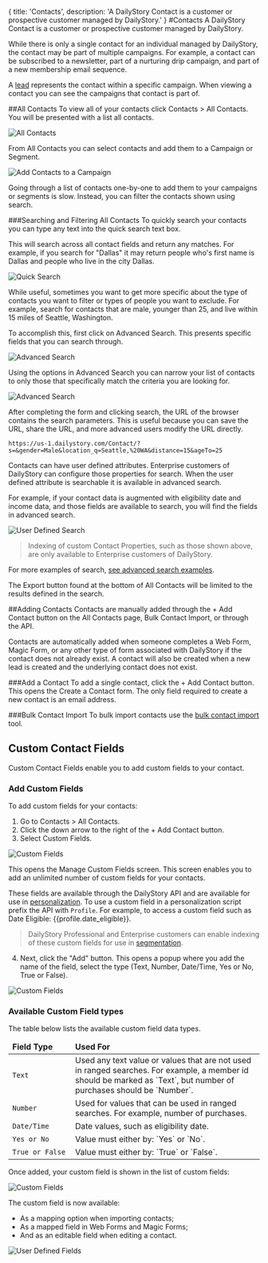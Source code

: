 {
title: 'Contacts',
description: 'A DailyStory Contact is a customer or prospective customer managed by DailyStory.'
}
#Contacts
A DailyStory Contact is a customer or prospective customer managed by DailyStory. 

While there is only a single contact for an individual managed by DailyStory, the contact may be part of multiple campaigns. For example, a contact can be subscribed to a newsletter, part of a nurturing drip campaign, and part of a new membership email sequence.

A [lead](/leads) represents the contact within a specific campaign. When viewing a contact you can see the campaigns that contact is part of.

##All Contacts
To view all of your contacts click Contacts > All Contacts. You will be presented with a list all contacts.

![All Contacts](/articles/contacts/contacts-08.png "All Contacts")

From All Contacts you can select contacts and add them to a Campaign or Segment.

![Add Contacts to a Campaign](/articles/contacts/contacts-09.png "Add Contacts to a Campaign")

Going through a list of contacts one-by-one to add them to your campaigns or segments is slow. Instead, you can filter the contacts shown using search.

###Searching and Filtering All Contacts
To quickly search your contacts you can type any text into the quick search text box. 

This will search across all contact fields and return any matches. For example, if you search for "Dallas" it may return people who's first name is Dallas and people who live in the city Dallas.

![Quick Search](/articles/contacts/contacts-10.png "Quick Search")

While useful, sometimes you want to get more specific about the type of contacts you want to filter or types of people you want to exclude. For example, search for contacts that are male, younger than 25, and live within 15 miles of Seattle, Washington.

To accomplish this, first click on Advanced Search. This presents specific fields that you can search through.

![Advanced Search](/articles/contacts/contacts-11.png "Advanced Search")

Using the options in Advanced Search you can narrow your list of contacts to only those that specifically match the criteria you are looking for.

![Advanced Search](/articles/contacts/contacts-12.png "Advanced Search")

After completing the form and clicking search, the URL of the browser contains the search parameters. This is useful because you can save the URL, share the URL, and more advanced users modify the URL directly.

`https://us-1.dailystory.com/Contact/?s=&gender=Male&location_q=Seattle,%20WA&distance=15&ageTo=25`

Contacts can have user defined attributes. Enterprise customers of DailyStory can configure those properties for search. When the user defined attribute is searchable it is available in advanced search.

For example, if your contact data is augmented with eligibility date and income data, and those fields are available to search, you will find the fields in advanced search.

![User Defined Search](/articles/contacts/contacts-13.png "User Defined Search")

> Indexing of custom Contact Properties, such as those shown above, are only available to Enterprise customers of DailyStory.

For more examples of search, [see advanced search examples](/contacts/advanced-search).

The Export button found at the bottom of All Contacts will be limited to the results defined in the search.

##Adding Contacts
Contacts are manually added through the + Add Contact button on the All Contacts page, Bulk Contact Import, or through the API.

Contacts are automatically added when someone completes a Web Form, Magic Form, or any other type of form associated with DailyStory if the contact does not already exist. A contact will also be created when a new lead is created and the underlying contact does not exist.

###Add a Contact
To add a single contact, click the + Add Contact button. This opens the Create a Contact form. The only field required to create a new contact is an email address.

###Bulk Contact Import
To bulk import contacts use the [bulk contact import](import) tool.

## Custom Contact Fields
Custom Contact Fields enable you to add custom fields to your contact.

### Add Custom Fields
To add custom fields for your contacts: 

1. Go to Contacts > All Contacts. 
2. Click the down arrow to the right of the + Add Contact button.
3. Select Custom Fields.

![Custom Fields](/articles/contacts/contacts-14.png "Custom Fields")

This opens the Manage Custom Fields screen. This screen enables you to add an unlimited number of custom fields for your contacts. 

These fields are available through the DailyStory API and are available for use in [personalization](/personalization). To use a custom field in a personalization script prefix the API with <code>Profile</code>. For example, to access a custom field such as Date Eligible: {{profile.date_eligible}}.

> DailyStory Professional and Enterprise customers can enable indexing of these custom fields for use in [segmentation](/segments).

4. Next, click the "Add" button. This opens a popup where you add the name of the field, select the type (Text, Number, Date/Time, Yes or No, True or False).

![Custom Fields](/articles/contacts/contacts-17.png "Custom Fields")

### Available Custom Field types
The table below lists the available custom field data types.

<table class="table">
<thead>
<tr>
<td style="width:25%"><strong>Field Type</strong></td>
<td><strong>Used For</strong></td>
</tr>
</thead>
<tbody>
<tr>
<td><code>Text</code></td>
<td>Used any text value or values that are not used in ranged searches. For example, a member id should be marked as `Text`, but number of purchases should be `Number`.</td>
</tr>
<tr>
<td><code>Number</code></td>
<td>Used for values that can be used in ranged searches. For example, number of purchases.</td>
</tr>
<tr>
<td><code>Date/Time</code></td>
<td>Date values, such as eligibility date.</td>
</tr>
<tr>
<td><code>Yes or No</code></td>
<td>Value must either by: `Yes` or `No`.</td>
</tr>
<tr>
<td><code>True or False</code></td>
<td>Value must either by: `True` or `False`.</td>
</tr>
</tbody>
</table>

Once added, your custom field is shown in the list of custom fields:

![Custom Fields](/articles/contacts/contacts-15.png "Custom Fields")

The custom field is now available: 

* As a mapping option when importing contacts; 
* As a mapped field in Web Forms and Magic Forms; 
* And as an editable field when editing a contact.

![User Defined Fields](/articles/contacts/contacts-16.png "User Defined Fields")
